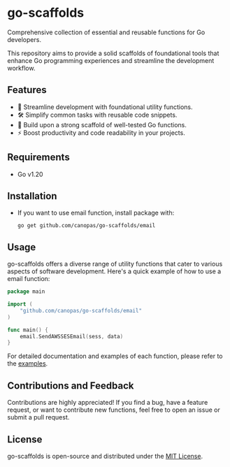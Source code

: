 # go-scaffolds

Comprehensive collection of essential and reusable functions for Go developers.

This repository aims to provide a solid scaffolds of foundational tools that enhance Go programming experiences and streamline the development workflow.

## Features

- 🚀 Streamline development with foundational utility functions.
- 🛠 Simplify common tasks with reusable code snippets.
- 🧰 Build upon a strong scaffold of well-tested Go functions.
- ⚡ Boost productivity and code readability in your projects.

## Requirements

- Go v1.20

## Installation

- If you want to use email function, install package with: 
    ```
    go get github.com/canopas/go-scaffolds/email
    ```
## Usage

go-scaffolds offers a diverse range of utility functions that cater to various aspects of software development. Here's a quick example of how to use a email function:

```go
package main

import (
	"github.com/canopas/go-scaffolds/email"
)

func main() {
	email.SendAWSSESEmail(sess, data)
}
```

For detailed documentation and examples of each function, please refer to the [examples](https://github.com/canopas/go-scaffolds/tree/main/examples).

## Contributions and Feedback

Contributions are highly appreciated! If you find a bug, have a feature request, or want to contribute new functions, feel free to open an issue or submit a pull request.

## License

go-scaffolds is open-source and distributed under the [MIT License](https://github.com/canopas/go-scaffolds/blob/main/LICENSE).
